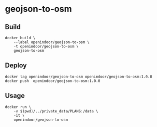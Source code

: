 # geojson-to-osm

## Build

```
docker build \
    --label openindoor/geojson-to-osm \
    -t openindoor/geojson-to-osm \
    geojson-to-osm
```

## Deploy

```
docker tag openindoor/geojson-to-osm openindoor/geojson-to-osm:1.0.0
docker push  openindoor/geojson-to-osm:1.0.0
```

## Usage

```
docker run \
    -v $(pwd)/../private_data/PLANS:/data \
    -it \
    openindoor/geojson-to-osm
```